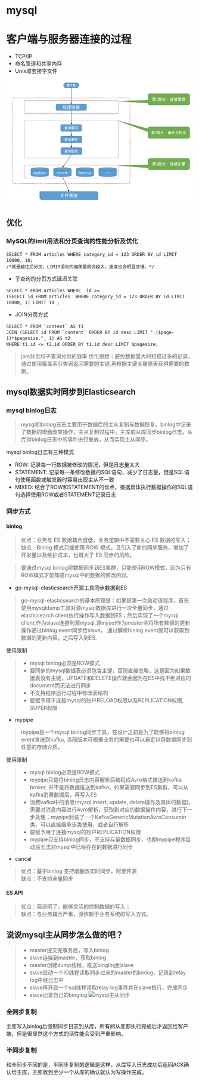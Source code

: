 # mysql

# 客户端与服务器连接的过程
- TCP/IP
- 命名管道和共享内存
- Unix域套接字文件

![服务器处理客户端请求](./img/mysql_connection.png)



## 优化
### MySQL的limit用法和分页查询的性能分析及优化
```mysql
SELECT * FROM articles WHERE category_id = 123 ORDER BY id LIMIT 10000, 10;
/*就是越往后分页，LIMIT语句的偏移量就会越大，速度也会明显变慢。*/
```
- 子查询的分页方式延迟关联
```mysql
SELECT * FROM articles WHERE  id >=  
(SELECT id FROM articles  WHERE category_id = 123 ORDER BY id LIMIT 10000, 1) LIMIT 10 ;
```
- JOIN分页方式
```mysql
SELECT * FROM `content` AS t1   
JOIN (SELECT id FROM `content` ORDER BY id desc LIMIT ".($page-1)*$pagesize.", 1) AS t2   
WHERE t1.id <= t2.id ORDER BY t1.id desc LIMIT $pagesize; 
```
>join分页和子查询分页的效率
> 优化思想：避免数据量大时扫描过多的记录。通过使用覆盖索引查询返回需要的主键,再根据主键关联原表获得需要的数据。

## mysql数据实时同步到Elasticsearch
### mysql binlog日志
>mysql的binlog日志主要用于数据库的主从复制与数据恢复。binlog中记录了数据的增删改查操作，主从复制过程中，主库向从库同步binlog日志，从库对binlog日志中的事件进行重放，从而实现主从同步。

mysql binlog日志有三种模式
- ROW: 记录每一行数据被修改的情况，但是日志量太大
- STATEMENT: 记录每一条修改数据的SQL语句，减少了日志量，但是SQL语句使用函数或触发器时容易出现主从不一致
- MIXED: 结合了ROW和STATEMENT的优点，根据具体执行数据操作的SQL语句选择使用ROW或者STATEMENT记录日志

### 同步方式
#### binlog
>优点：业务与 ES 数据耦合度低，业务逻辑中不需要关心 ES 数据的写入；<br>
>缺点：Binlog 模式只能使用 ROW 模式，且引入了新的同步服务，增加了开发量以及维护成本，也增大了 ES 同步的风险。

 >要通过mysql binlog将数据同步到ES集群，只能使用ROW模式，因为只有ROW模式才能知道mysql中的数据的修改内容。 
 - go-mysql-elasticsearch开源工具同步数据到ES
 >go-mysql-elasticsearch的基本原理是：如果是第一次启动该程序，首先使用mysqldump工具对源mysql数据库进行一次全量同步，通过elasticsearch client执行操作写入数据到ES；然后实现了一个mysql client,作为slave连接到源mysql,源mysql作为master会将所有数据的更新操作通过binlog event同步给slave， 通过解析binlog event就可以获取到数据的更新内容，之后写入到ES.
  
 使用限制
 >- mysql binlog必须是ROW模式
 >- 要同步的mysql数据表必须包含主键，否则直接忽略，这是因为如果数据表没有主键，UPDATE和DELETE操作就会因为在ES中找不到对应的document而无法进行同步
 >- 不支持程序运行过程中修改表结构
>- 要赋予用于连接mysql的账户RELOAD权限以及REPLICATION权限, SUPER权限
- mypipe
> mypipe是一个mysql binlog同步工具，在设计之初是为了能够将binlog event发送到kafka, 当前版本可根据业务的需要也可以自定以将数据同步到任意的存储介质，

 使用限制
 >- mysql binlog必须是ROW模式
 >- mypipe只是将binlog日志内容解析后编码成Avro格式推送到kafka broker, 并不是将数据推送到kafka，如果需要同步到ES集群，可以从kafka消费数据后，再写入ES
 >- 消费kafka中的消息(mysql insert, update, delete操作及具体的数据)，需要对消息内容进行Avro解析，获取到对应的数据操作内容，进行下一步处理；mypipe封装了一个KafkaGenericMutationAvroConsumer类，可以直接继承该类使用，或者自行解析
>- 要赋予用于连接mysql的账户REPLICATION权限
>- mypipe只支持binlog同步，不支持存量数据同步，也即mypipe程序启动后无法对mysql中已经存在的数据进行同步

- cancal 
>优点：基于binlog 支持增删改实时同步，阿里开源<br>
>缺点：不支持全量同步

#### ES API
> 优点：简洁明了，能够灵活的控制数据的写入；<br/>
> 缺点：与业务耦合严重，强依赖于业务系统的写入方式。

## 说说mysql主从同步怎么做的吧？
> - master提交完事务后，写入binlog
>- slave连接到master，获取binlog
>- master创建dump线程，推送binglog到slave
>- slave启动一个IO线程读取同步过来的master的binlog，记录到relay log中继日志中
> - slave再开启一个sql线程读取relay log事件并在slave执行，完成同步
>- slave记录自己的binglog
![mysql主从同步](/_picture/mysql主从同步.jpeg)

### 全同步复制
主库写入binlog后强制同步日志到从库，所有的从库都执行完成后才返回给客户端，但是很显然这个方式的话性能会受到严重影响。
### 半同步复制
和全同步不同的是，半同步复制的逻辑是这样，从库写入日志成功后返回ACK确认给主库，主库收到至少一个从库的确认就认为写操作完成。
 


